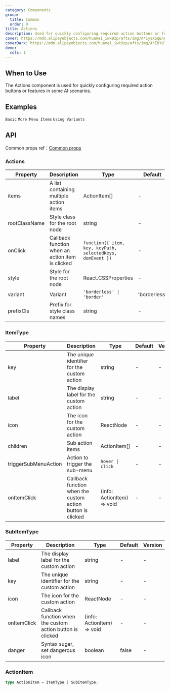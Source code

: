 ```yaml
---
category: Components
group:
  title: Common
  order: 0
title: Actions
description: Used for quickly configuring required action buttons or features in some AI scenarios.
cover: https://mdn.alipayobjects.com/huamei_iwk9zp/afts/img/A*1ysXSqEnAckAAAAAAAAAAAAADgCCAQ/original
coverDark: https://mdn.alipayobjects.com/huamei_iwk9zp/afts/img/A*EkYUTotf-eYAAAAAAAAAAAAADgCCAQ/original
demo:
  cols: 1
---
```


## When to Use

The Actions component is used for quickly configuring required action buttons or features in some AI scenarios.

## Examples

<!-- prettier-ignore -->
<code src="./demo/basic.tsx">Basic</code>
<code src="./demo/sub.tsx">More Menu Items</code>
<code src="./demo/variant.tsx">Using Variants</code>

## API

Common props ref：[Common props](/docs/react/common-props)

### Actions

| Property | Description | Type | Default | Version |
| --- | --- | --- | --- | --- |
| items | A list containing multiple action items | ActionItem[] | - | - |
| rootClassName | Style class for the root node | string | - | - |
| onClick | Callback function when an action item is clicked | `function({ item, key, keyPath, selectedKeys, domEvent })` | - | - |
| style | Style for the root node | React.CSSProperties | - | - |
| variant | Variant | `'borderless' \| 'border'` | 'borderless' | - |
| prefixCls | Prefix for style class names | string | - | - |

### ItemType

| Property | Description | Type | Default | Version |
| --- | --- | --- | --- | --- |
| key | The unique identifier for the custom action | string | - | - |
| label | The display label for the custom action | string | - | - |
| icon | The icon for the custom action | ReactNode | - | - |
| children | Sub action items | ActionItem[] | - | - |
| triggerSubMenuAction | Action to trigger the sub-menu | `hover \| click` | - | - |
| onItemClick | Callback function when the custom action button is clicked | (info: ActionItem) => void | - | - |

### SubItemType

| Property | Description | Type | Default | Version |
| --- | --- | --- | --- | --- |
| label | The display label for the custom action | string | - | - |
| key | The unique identifier for the custom action | string | - | - |
| icon | The icon for the custom action | ReactNode | - | - |
| onItemClick | Callback function when the custom action button is clicked | (info: ActionItem) => void | - | - |
| danger | Syntax sugar, set dangerous icon | boolean | false | - |

### ActionItem

```typescript
type ActionItem = ItemType | SubItemType;
```
